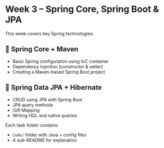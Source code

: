 # Week 3 – Spring Core, Spring Boot & JPA

This week covers key Spring technologies:

## 🔹 Spring Core + Maven
- Basic Spring configuration using IoC container
- Dependency injection (constructor & setter)
- Creating a Maven-based Spring Boot project

## 🔸 Spring Data JPA + Hibernate
- CRUD using JPA with Spring Boot
- JPA query methods
- O/R Mapping
- Writing HQL and native queries

Each task folder contains:
- `Code/` folder with Java + config files
- A sub-README for explanation
